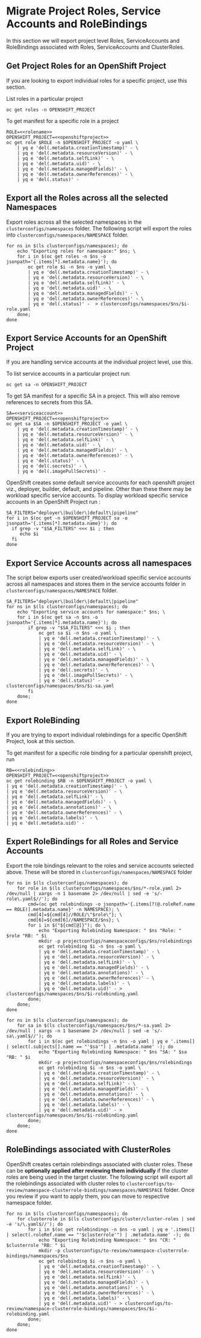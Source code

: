 # Migrate Project Roles, Service Accounts and RoleBindings

In this section we will export project level Roles, ServiceAccounts and RoleBindings associated with Roles, ServiceAccounts and ClusterRoles.

## Get Project Roles for an OpenShift Project

If you are looking to export individual roles for a specific project, use this section.

List roles in a particular project

```
oc get roles -n OPENSHIFT_PROJECT
```

To get manifest for a specific role in a project
```
ROLE=<<rolename>>
OPENSHIFT_PROJECT=<<openshiftproject>>
oc get role $ROLE -n $OPENSHIFT_PROJECT -o yaml \
    | yq e 'del(.metadata.creationTimestamp)' - \
    | yq e 'del(.metadata.resourceVersion)' - \
    | yq e 'del(.metadata.selfLink)' - \
    | yq e 'del(.metadata.uid)' - \
    | yq e 'del(.metadata.managedFields)' - \
    | yq e 'del(.metadata.ownerReferences)' - \
    | yq e 'del(.status)' -
```

## Export all the Roles across all the selected Namespaces

Export roles across all the selected namespaces in the `clusterconfigs/namespaces` folder. The following script will export the roles into `clusterconfigs/namespaces/NAMESPACE` folder.

```
for ns in $(ls clusterconfigs/namespaces); do 
    echo "Exporting roles for namespace:" $ns; \
    for i in $(oc get roles -n $ns -o jsonpath='{.items[*].metadata.name}'); do
        oc get role $i -n $ns -o yaml \
        | yq e 'del(.metadata.creationTimestamp)' - \
        | yq e 'del(.metadata.resourceVersion)' - \
        | yq e 'del(.metadata.selfLink)' - \
        | yq e 'del(.metadata.uid)' - \
        | yq e 'del(.metadata.managedFields)' - \
        | yq e 'del(.metadata.ownerReferences)' - \
        | yq e 'del(.status)' -  > clusterconfigs/namespaces/$ns/$i-role.yaml
    done;
done
```

## Export Service Accounts for an OpenShift Project

If you are handling service accounts at the individual project level, use this.

To list service accounts in a particular project run:

```
oc get sa -n OPENSHIFT_PROJECT
```

To get SA manifest for a specific SA in a project. This will also remove references to secrets from this SA.

```
SA=<<serviceaccount>>
OPENSHIFT_PROJECT=<<openshiftproject>>
oc get sa $SA -n $OPENSHIFT_PROJECT -o yaml \
    | yq e 'del(.metadata.creationTimestamp)' - \
    | yq e 'del(.metadata.resourceVersion)' - \
    | yq e 'del(.metadata.selfLink)' - \
    | yq e 'del(.metadata.uid)' - \
    | yq e 'del(.metadata.managedFields)' - \
    | yq e 'del(.metadata.ownerReferences)' - \
    | yq e 'del(.status)' - \
    | yq e 'del(.secrets)' - \
    | yq e 'del(.imagePullSecrets)' - 

```

OpenShift creates some default service accounts for each openshift project viz., deployer, builder, default, and pipeline. Other than these there may be workload specific service accounts. To display workload specific service accounts in an OpenShift Project run :

```
SA_FILTERS="deployer\|builder\|default\|pipeline"
for i in $(oc get -n $OPENSHIFT_PROJECT sa -o jsonpath='{.items[*].metadata.name}'); do 
  if grep -v "$SA_FILTERS" <<< $i ; then 
     echo $i 
  fi 
done
```

## Export Service Accounts across all namespaces

The script below exports user created/workload specific service accounts across all namespaces and stores them in the service accounts folder in `clusterconfigs/namespaces/NAMESPACE` folder.

```
SA_FILTERS="deployer\|builder\|default\|pipeline"
for ns in $(ls clusterconfigs/namespaces); do 
    echo "Exporting service accounts for namespace:" $ns; \
    for i in $(oc get sa -n $ns -o jsonpath='{.items[*].metadata.name}'); do
        if grep -v "$SA_FILTERS" <<< $i ; then 
            oc get sa $i -n $ns -o yaml \
            | yq e 'del(.metadata.creationTimestamp)' - \
            | yq e 'del(.metadata.resourceVersion)' - \
            | yq e 'del(.metadata.selfLink)' - \
            | yq e 'del(.metadata.uid)' - \
            | yq e 'del(.metadata.managedFields)' - \
            | yq e 'del(.metadata.ownerReferences)' - \
            | yq e 'del(.secrets)' - \
            | yq e 'del(.imagePullSecrets)' - \
            | yq e 'del(.status)' -  > clusterconfigs/namespaces/$ns/$i-sa.yaml
        fi
    done;
done
```


## Export RoleBinding

If you are trying to export individual rolebindings for a specific OpenShift Project, look at this section.

To get manifest for a specific role binding for a particular openshift project, run

```
RB=<<rolebinding>>
OPENSHIFT_PROJECT=<<openshiftproject>>
oc get rolebinding $RB -n $OPENSHIFT_PROJECT -o yaml \
| yq e 'del(.metadata.creationTimestamp)' - \
| yq e 'del(.metadata.resourceVersion)' - \
| yq e 'del(.metadata.selfLink)' - \
| yq e 'del(.metadata.managedFields)' - \
| yq e 'del(.metadata.annotations)' - \
| yq e 'del(.metadata.ownerReferences)' - \
| yq e 'del(.metadata.labels)' - \
| yq e 'del(.metadata.uid)' - 
```

## Expert RoleBindings for all Roles and Service Accounts

Export the role bindings relevant to the roles and service accounts selected above. These will be stored in `clusterconfigs/namespaces/NAMESPACE` folder


```
for ns in $(ls clusterconfigs/namespaces); do 
    for role in $(ls clusterconfigs/namespaces/$ns/*-role.yaml 2> /dev/null | xargs -n 1 basename 2> /dev/null | sed -e 's/-role\.yaml$//'); do
        cmd=(oc get rolebindings -o jsonpath='{.items[?(@.roleRef.name == ROLE)].metadata.name}' -n NAMESPACE); \
        cmd[4]=${cmd[4]//ROLE/\"$role\"}; \
        cmd[6]=${cmd[6]//NAMESPACE/$ns}; \
        for i in $("${cmd[@]}"); do \
            echo "Exporting Rolebinding Namespace: " $ns "Role: " $role "RB: " $i 
            mkdir -p projectconfigs/namespaceconfigs/$ns/rolebindings
            oc get rolebinding $i -n $ns -o yaml \
            | yq e 'del(.metadata.creationTimestamp)' - \
            | yq e 'del(.metadata.resourceVersion)' - \
            | yq e 'del(.metadata.selfLink)' - \
            | yq e 'del(.metadata.managedFields)' - \
            | yq e 'del(.metadata.annotations)' - \
            | yq e 'del(.metadata.ownerReferences)' - \
            | yq e 'del(.metadata.labels)' - \
            | yq e 'del(.metadata.uid)' - > clusterconfigs/namespaces/$ns/$i-rolebinding.yaml
        done;
    done;
done

for ns in $(ls clusterconfigs/namespaces); do 
    for sa in $(ls clusterconfigs/namespaces/$ns/*-sa.yaml 2> /dev/null | xargs -n 1 basename 2> /dev/null | sed -e 's/-sa\.yaml$//'); do
        for i in $(oc get rolebindings -n $ns -o yaml | yq e '.items[] | select(.subjects[].name == "'$sa'") | .metadata.name' -); do
            echo "Exporting Rolebinding Namespace: " $ns "SA: " $sa "RB: " $i
            mkdir -p projectconfigs/namespaceconfigs/$ns/rolebindings
            oc get rolebinding $i -n $ns -o yaml \
            | yq e 'del(.metadata.creationTimestamp)' - \
            | yq e 'del(.metadata.resourceVersion)' - \
            | yq e 'del(.metadata.selfLink)' - \
            | yq e 'del(.metadata.managedFields)' - \
            | yq e 'del(.metadata.annotations)' - \
            | yq e 'del(.metadata.ownerReferences)' - \
            | yq e 'del(.metadata.labels)' - \
            | yq e 'del(.metadata.uid)' - > clusterconfigs/namespaces/$ns/$i-rolebinding.yaml
        done;
    done;
done
```

## RoleBindings associated with ClusterRoles

OpenShift creates certain rolebindings associated with cluster roles. These can be **optionally applied after reviewing them individually** if the cluster roles are being used in the target cluster. The following script will export all the rolebindings associated with cluster roles to `clusterconfigs/to-review/namespace-clusterrole-bindings/namespaces/NAMESPACE` folder. Once you review if you want to apply them, you can move to respective namespace folder. 

```
for ns in $(ls clusterconfigs/namespaces); do 
    for clusterrole in $(ls clusterconfigs/cluster/cluster-roles | sed -e 's/\.yaml$//'); do
        for i in $(oc get rolebindings -n $ns -o yaml | yq e '.items[] | select(.roleRef.name == "'$clusterrole'") | .metadata.name' -); do
            echo "Exporting Rolebinding Namespace: " $ns "CR: " $clusterrole "RB: " $i
            mkdir -p clusterconfigs/to-review/namespace-clusterrole-bindings/namespaces/$ns
            oc get rolebinding $i -n $ns -o yaml \
            | yq e 'del(.metadata.creationTimestamp)' - \
            | yq e 'del(.metadata.resourceVersion)' - \
            | yq e 'del(.metadata.selfLink)' - \
            | yq e 'del(.metadata.managedFields)' - \
            | yq e 'del(.metadata.annotations)' - \
            | yq e 'del(.metadata.ownerReferences)' - \
            | yq e 'del(.metadata.labels)' - \
            | yq e 'del(.metadata.uid)' - > clusterconfigs/to-review/namespace-clusterrole-bindings/namespaces/$ns/$i-rolebinding.yaml
        done;
    done;
done
```


